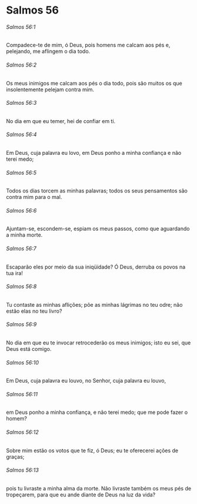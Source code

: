 # Salmos 56

###### Salmos 56:1

Compadece-te de mim, ó Deus, pois homens me calcam aos pés e, pelejando, me aflingem o dia todo.

###### Salmos 56:2

Os meus inimigos me calcam aos pés o dia todo, pois são muitos os que insolentemente pelejam contra mim.

###### Salmos 56:3

No dia em que eu temer, hei de confiar em ti.

###### Salmos 56:4

Em Deus, cuja palavra eu lovo, em Deus ponho a minha confiança e não terei medo;

###### Salmos 56:5

Todos os dias torcem as minhas palavras; todos os seus pensamentos são contra mim para o mal.

###### Salmos 56:6

Ajuntam-se, escondem-se, espiam os meus passos, como que aguardando a minha morte.

###### Salmos 56:7

Escaparão eles por meio da sua iniqüidade? Ó Deus, derruba os povos na tua ira!

###### Salmos 56:8

Tu contaste as minhas aflições; põe as minhas lágrimas no teu odre; não estão elas no teu livro?

###### Salmos 56:9

No dia em que eu te invocar retrocederão os meus inimigos; isto eu sei, que Deus está comigo.

###### Salmos 56:10

Em Deus, cuja palavra eu louvo, no Senhor, cuja palavra eu louvo,

###### Salmos 56:11

em Deus ponho a minha confiança, e não terei medo; que me pode fazer o homem?

###### Salmos 56:12

Sobre mim estão os votos que te fiz, ó Deus; eu te oferecerei ações de graças;

###### Salmos 56:13

pois tu livraste a minha alma da morte. Não livraste também os meus pés de tropeçarem, para que eu ande diante de Deus na luz da vida?

